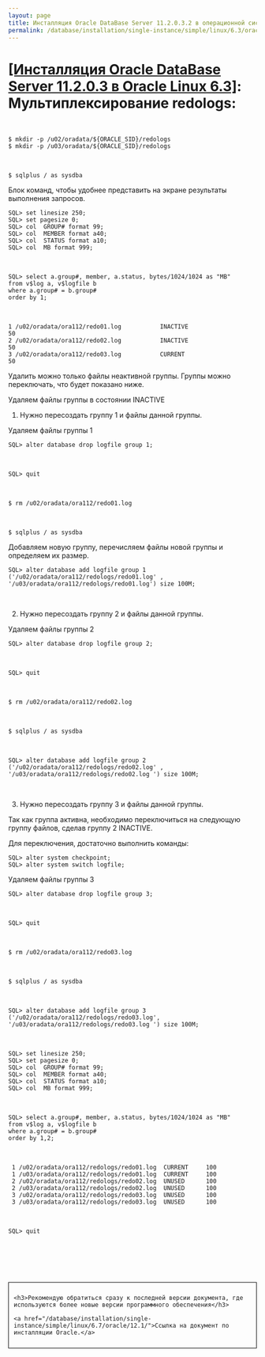 ```yaml
---
layout: page
title: Инсталляция Oracle DataBase Server 11.2.0.3.2 в операционной системе Oracle Linux 6.3 x86_64
permalink: /database/installation/single-instance/simple/linux/6.3/oracle/11.2/oracle-multiplex-redologs/
---
```


# <a href="/database/installation/single-instance/simple/linux/6.3/oracle/11.2/">[Инсталляция Oracle DataBase Server 11.2.0.3 в Oracle Linux 6.3]</a>: Мультиплексирование redologs:


<br/>

	$ mkdir -p /u02/oradata/${ORACLE_SID}/redologs
	$ mkdir -p /u03/oradata/${ORACLE_SID}/redologs


<br/>


	$ sqlplus / as sysdba


Блок команд, чтобы удобнее представить на экране результаты выполнения запросов.


	SQL> set linesize 250;
	SQL> set pagesize 0;
	SQL> col  GROUP# format 99;
	SQL> col  MEMBER format a40;
	SQL> col  STATUS format a10;
	SQL> col  MB format 999;

<br/>


	SQL> select a.group#, member, a.status, bytes/1024/1024 as "MB"
	from v$log a, v$logfile b
	where a.group# = b.group#
	order by 1;

<br/>

	1 /u02/oradata/ora112/redo01.log           INACTIVE                         50
	2 /u02/oradata/ora112/redo02.log           INACTIVE                         50
	3 /u02/oradata/ora112/redo03.log           CURRENT                         50


Удалить можно только файлы неактивной группы. Группы можно переключать, что будет показано ниже.  

Удаляем файлы группы в состоянии INACTIVE


1) Нужно пересоздать группу 1 и файлы данной группы.

Удаляем файлы группы 1

	SQL> alter database drop logfile group 1;

<br/>

	SQL> quit



<br/>

	$ rm /u02/oradata/ora112/redo01.log

<br/>

	$ sqlplus / as sysdba


Добавляем новую группу, перечисляем файлы новой группы и определяем их размер.


	SQL> alter database add logfile group 1 ('/u02/oradata/ora112/redologs/redo01.log' , '/u03/oradata/ora112/redologs/redo01.log') size 100M;

<br/>

2) Нужно пересоздать группу 2 и файлы данной группы.

Удаляем файлы группы 2


	SQL> alter database drop logfile group 2;

<br/>

	SQL> quit

<br/>

	$ rm /u02/oradata/ora112/redo02.log

<br/>

	$ sqlplus / as sysdba


<br/>

	SQL> alter database add logfile group 2 ('/u02/oradata/ora112/redologs/redo02.log' , '/u03/oradata/ora112/redologs/redo02.log ') size 100M;


<br/>

3) Нужно пересоздать группу 3 и файлы данной группы.

Так как группа активна, необходимо переключиться на следующую группу файлов, сделав группу 2 INACTIVE.


Для переключения, достаточно выполнить команды:


	SQL> alter system checkpoint;
	SQL> alter system switch logfile;


Удаляем файлы группы 3


	SQL> alter database drop logfile group 3;

<br/>

	SQL> quit

<br/>

	$ rm /u02/oradata/ora112/redo03.log


<br/>

	$ sqlplus / as sysdba


<br/>

	SQL> alter database add logfile group 3 ('/u02/oradata/ora112/redologs/redo03.log', '/u03/oradata/ora112/redologs/redo03.log ') size 100M;

<br/>

	SQL> set linesize 250;
	SQL> set pagesize 0;
	SQL> col  GROUP# format 99;
	SQL> col  MEMBER format a40;
	SQL> col  STATUS format a10;
	SQL> col  MB format 999;

<br/>

	SQL> select a.group#, member, a.status, bytes/1024/1024 as "MB"
	from v$log a, v$logfile b
	where a.group# = b.group#
	order by 1,2;

<br/>

     1 /u02/oradata/ora112/redologs/redo01.log  CURRENT     100
     1 /u03/oradata/ora112/redologs/redo01.log  CURRENT     100
     2 /u02/oradata/ora112/redologs/redo02.log  UNUSED      100
     2 /u03/oradata/ora112/redologs/redo02.log  UNUSED      100
     3 /u02/oradata/ora112/redologs/redo03.log  UNUSED      100
     3 /u03/oradata/ora112/redologs/redo03.log  UNUSED      100

<br/>

	SQL> quit



<br/><br/>
<br/><br/>


<div style="padding:10px; border:thin solid black;">

	<h3>Рекомендую обратиться сразу к последней версии документа, где используются более новые версии программного обеспечения</h3>

    <a href="/database/installation/single-instance/simple/linux/6.7/oracle/12.1/">Ссылка на документ по инсталляции Oracle.</a>

</div>
